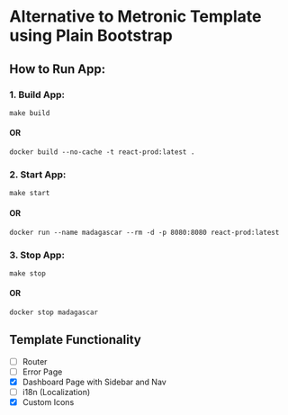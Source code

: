 # Alternative to Metronic Template using Plain Bootstrap

## How to Run App:
### 1. Build App:
```shell
make build
```
#### OR
```shell
docker build --no-cache -t react-prod:latest .
```

### 2. Start App:
```shell
make start
```
#### OR
```shell
docker run --name madagascar --rm -d -p 8080:8080 react-prod:latest
```

### 3. Stop App:
```shell
make stop
```
#### OR
```shell
docker stop madagascar
```

## Template Functionality
- [ ] Router
- [ ] Error Page 
- [x] Dashboard Page with Sidebar and Nav
- [ ] i18n (Localization)
- [x] Custom Icons